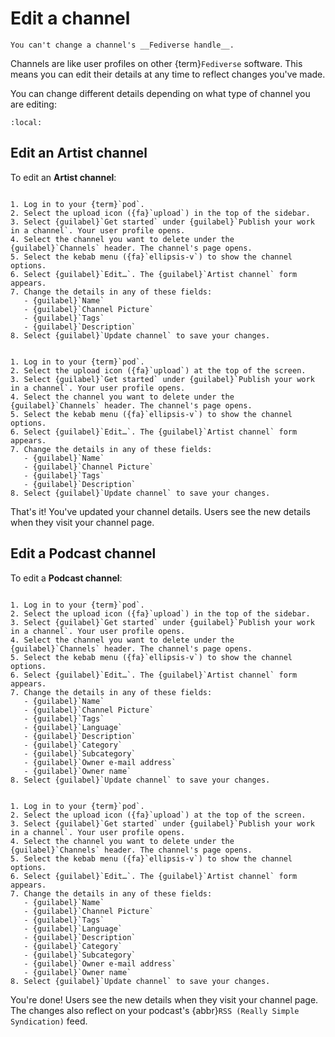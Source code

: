 # Edit a channel

```{note}
You can't change a channel's __Fediverse handle__.
```

Channels are like user profiles on other {term}`Fediverse` software. This means you can edit their details at any time to reflect changes you've made.

You can change different details depending on what type of channel you are editing:

```{contents}
:local:
```

## Edit an Artist channel

To edit an __Artist channel__:

```{tabbed} Desktop

1. Log in to your {term}`pod`.
2. Select the upload icon ({fa}`upload`) in the top of the sidebar.
3. Select {guilabel}`Get started` under {guilabel}`Publish your work in a channel`. Your user profile opens.
4. Select the channel you want to delete under the {guilabel}`Channels` header. The channel's page opens.
5. Select the kebab menu ({fa}`ellipsis-v`) to show the channel options.
6. Select {guilabel}`Edit…`. The {guilabel}`Artist channel` form appears.
7. Change the details in any of these fields:
   - {guilabel}`Name`
   - {guilabel}`Channel Picture`
   - {guilabel}`Tags`
   - {guilabel}`Description`
8. Select {guilabel}`Update channel` to save your changes.

```

```{tabbed} Mobile

1. Log in to your {term}`pod`.
2. Select the upload icon ({fa}`upload`) at the top of the screen.
3. Select {guilabel}`Get started` under {guilabel}`Publish your work in a channel`. Your user profile opens.
4. Select the channel you want to delete under the {guilabel}`Channels` header. The channel's page opens.
5. Select the kebab menu ({fa}`ellipsis-v`) to show the channel options.
6. Select {guilabel}`Edit…`. The {guilabel}`Artist channel` form appears.
7. Change the details in any of these fields:
   - {guilabel}`Name`
   - {guilabel}`Channel Picture`
   - {guilabel}`Tags`
   - {guilabel}`Description`
8. Select {guilabel}`Update channel` to save your changes.

```

That's it! You've updated your channel details. Users see the new details when they visit your channel page.

## Edit a Podcast channel

To edit a __Podcast channel__:

```{tabbed} Desktop

1. Log in to your {term}`pod`.
2. Select the upload icon ({fa}`upload`) in the top of the sidebar.
3. Select {guilabel}`Get started` under {guilabel}`Publish your work in a channel`. Your user profile opens.
4. Select the channel you want to delete under the {guilabel}`Channels` header. The channel's page opens.
5. Select the kebab menu ({fa}`ellipsis-v`) to show the channel options.
6. Select {guilabel}`Edit…`. The {guilabel}`Artist channel` form appears.
7. Change the details in any of these fields:
   - {guilabel}`Name`
   - {guilabel}`Channel Picture`
   - {guilabel}`Tags`
   - {guilabel}`Language`
   - {guilabel}`Description`
   - {guilabel}`Category`
   - {guilabel}`Subcategory`
   - {guilabel}`Owner e-mail address`
   - {guilabel}`Owner name`
8. Select {guilabel}`Update channel` to save your changes.

```

```{tabbed} Mobile

1. Log in to your {term}`pod`.
2. Select the upload icon ({fa}`upload`) at the top of the screen.
3. Select {guilabel}`Get started` under {guilabel}`Publish your work in a channel`. Your user profile opens.
4. Select the channel you want to delete under the {guilabel}`Channels` header. The channel's page opens.
5. Select the kebab menu ({fa}`ellipsis-v`) to show the channel options.
6. Select {guilabel}`Edit…`. The {guilabel}`Artist channel` form appears.
7. Change the details in any of these fields:
   - {guilabel}`Name`
   - {guilabel}`Channel Picture`
   - {guilabel}`Tags`
   - {guilabel}`Language`
   - {guilabel}`Description`
   - {guilabel}`Category`
   - {guilabel}`Subcategory`
   - {guilabel}`Owner e-mail address`
   - {guilabel}`Owner name`
8. Select {guilabel}`Update channel` to save your changes.

```

You're done! Users see the new details when they visit your channel page. The changes also reflect on your podcast's {abbr}`RSS (Really Simple Syndication)` feed.
